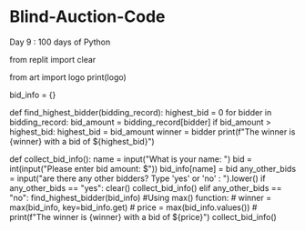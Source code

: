 # Blind-Auction-Code
Day 9 : 100 days of Python

from replit import clear

from art import logo
print(logo)

bid_info = {}

def find_highest_bidder(bidding_record):
    highest_bid = 0
    for bidder in bidding_record:
        bid_amount = bidding_record[bidder]
        if bid_amount > highest_bid:
            highest_bid = bid_amount
            winner = bidder
    print(f"The winner is {winner} with a bid of ${highest_bid}")
    
def collect_bid_info():
    name = input("What is your name: ")
    bid = int(input("Please enter bid amount: $"))
    bid_info[name] = bid
    any_other_bids = input("are there any other bidders? Type 'yes' or 'no' : ").lower()
    if any_other_bids == "yes":
        clear()
        collect_bid_info()
    elif any_other_bids == "no":
        find_highest_bidder(bid_info)
        #Using max() function:
            # winner = max(bid_info, key=bid_info.get) 
            # price = max(bid_info.values())
            # print(f"The winner is {winner} with a bid of ${price}")
collect_bid_info()
